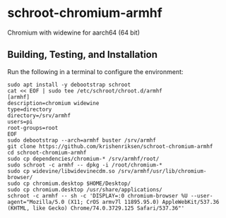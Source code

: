 # schroot-chromium-armhf
Chromium with widewine for aarch64 (64 bit)

## Building, Testing, and Installation

Run the following in a terminal to configure the environment:

	sudo apt install -y debootstrap schroot
	cat << EOF | sudo tee /etc/schroot/chroot.d/armhf
	[armhf]
	description=chromium widewine
	type=directory
	directory=/srv/armhf
	users=pi
	root-groups=root
	EOF
	sudo debootstrap --arch=armhf buster /srv/armhf
	git clone https://github.com/krishenriksen/schroot-chromium-armhf
	cd schroot-chromium-armhf
	sudo cp dependencies/chromium-* /srv/armhf/root/
    sudo schroot -c armhf -- dpkg -i /root/chromium-*
    sudo cp widevine/libwidevinecdm.so /srv/armhf/usr/lib/chromium-browser/
    sudo cp chromium.desktop $HOME/Desktop/
    sudo cp chromium.desktop /usr/share/applications/
    schroot -c armhf -- sh -c 'DISPLAY=:0 chromium-browser %U --user-agent="Mozilla/5.0 (X11; CrOS armv7l 11895.95.0) AppleWebKit/537.36 (KHTML, like Gecko) Chrome/74.0.3729.125 Safari/537.36"'
